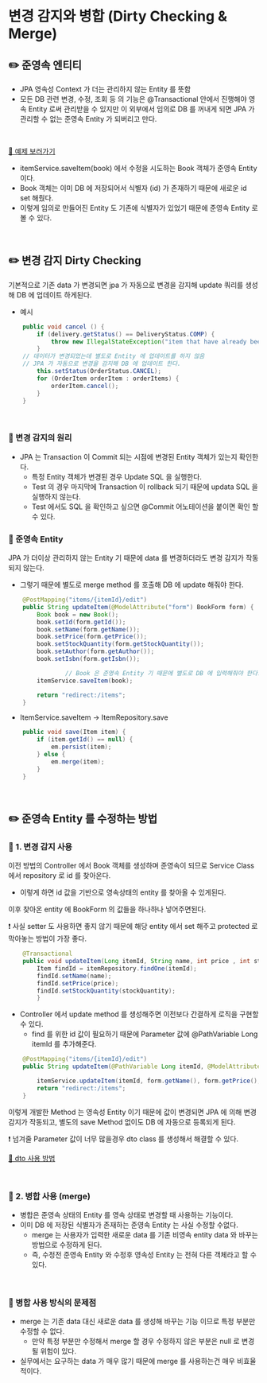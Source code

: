 # 변경 감지와 병합 (Dirty Checking & Merge)

## ✏️ 준영속 엔티티

- JPA 영속성 Context 가 더는 관리하지 않는 Entity 를 뜻함
- 모든 DB 관련 변경, 수정, 조회 등 의 기능은 @Transactional 안에서 진행해야 영속 Entity 로써 관리받을 수 있지만 이 외부에서 임의로 DB 를 꺼내게 되면 JPA 가 관리할 수 없는 준영속 Entity 가 되버리고 만다.

<br>

[🔗 예제 보러가기](https://github.com/choideakook/TIL/blob/main/Spring/3%20JPA%20활용1/4%20Web%20계층%20개발/230109%206상품%20수정.md)

- itemService.saveItem(book) 에서 수정을 시도하는 Book 객체가 준영속 Entity 이다.
- Book 객체는 이미 DB 에 저장되어서 식별자 (id) 가 존재하기 때문에 새로운 id set 해줬다.
- 이렇게 임의로 만들어진 Entity 도 기존에 식별자가 있었기 때문에 준영속 Entity 로 볼 수 있다.

<br>

## ✏️ 변경 감지 Dirty Checking

기본적으로 기존 data 가 변경되면 jpa 가 자동으로 변경을 감지해 update 쿼리를 생성해 DB 에 업데이트 하게된다.

- 예시

```java
    public void cancel () {
        if (delivery.getStatus() == DeliveryStatus.COMP) {
            throw new IllegalStateException("item that have already been delivered cannot be canceled");
        }
	// 데이터가 변경되었는데 별도로 Entity 에 업데이트를 하지 않음
	// JPA 가 자동으로 변경을 감지해 DB 에 업데이트 한다.
        this.setStatus(OrderStatus.CANCEL);
        for (OrderItem orderItem : orderItems) {
            orderItem.cancel();
        }
    }
```

<br>

### 📍 변경 감지의 원리
- JPA 는 Transaction 이 Commit 되는 시점에 변경된 Entity 객체가 있는지 확인한다.  
	- 특정 Entity 객체가 변경된 경우 Update SQL 을 실행한다.  
	- Test 의 경우 마지막에 Transaction 이 rollback 되기 때문에 updata SQL 을 실행하지 않는다.  
	- Test 에서도 SQL 을 확인하고 싶으면 @Commit 어노테이션을 붙이면 확인 할 수 있다.  
  
  
### 📍 준영속 Entity

JPA 가 더이상 관리하지 않는 Entity 기 때문에 data 를 변경하더라도 변경 감지가 작동되지 않는다.  

- 그렇기 때문에 별도로 merge method 를 호출해 DB 에 update 해줘야 한다.  

```java
    @PostMapping("items/{itemId}/edit")
    public String updateItem(@ModelAttribute("form") BookForm form) {
        Book book = new Book();
        book.setId(form.getId());
        book.setName(form.getName());
        book.setPrice(form.getPrice());
        book.setStockQuantity(form.getStockQuantity());
        book.setAuthor(form.getAuthor());
        book.setIsbn(form.getIsbn());

				// Book 은 준영속 Entity 기 때문에 별도로 DB 에 입력해줘야 한다.
        itemService.saveItem(book);

        return "redirect:/items";
    }
```

- ItemService.saveItem → ItemRepository.save

```java
    public void save(Item item) {
        if (item.getId() == null) {
            em.persist(item);
        } else {
            em.merge(item);
        }
    }
```

<br>

## ✏️ 준영속 Entity 를 수정하는 방법

### 📍 1. 변경 감지 사용

이전 방법의 Controller 에서 Book 객체를 생성하며 준영속이 되므로 Service Class 에서 repository 로 id 를 찾아온다.

- 이렇게 하면 id 값을 기반으로 영속상태의 entity 를 찾아올 수 있게된다.

이후 찾아온 entity 에 BookForm 의 값들을 하나하나 넣어주면된다.

❗️ 사실 setter 도 사용하면 좋지 않기 때문에 해당 entity 에서 set 해주고 protected 로 막아놓는 방법이 가장 좋다.

```java
    @Transactional
    public void updateItem(Long itemId, String name, int price , int stockQuantity) {
        Item findId = itemRepository.findOne(itemId);
        findId.setName(name);
        findId.setPrice(price);
        findId.setStockQuantity(stockQuantity);
		}
```

- Controller 에서 update method 를 생성해주면 이전보다 간결하게 로직을 구현할 수 있다.
    - find 를 위한 id 값이 필요하기 때문에 Parameter 값에 @PathVariable Long itemId 를 추가해준다.

```java
    @PostMapping("items/{itemId}/edit")
    public String updateItem(@PathVariable Long itemId, @ModelAttribute("form") BookForm form) {

        itemService.updateItem(itemId, form.getName(), form.getPrice(), form.getStockQuantity());
        return "redirect:/items";
    }
```

이렇게 개발한 Method 는 영속성 Entity 이기 때문에 값이 변경되면 JPA 에 의해 변경 감지가 작동되고, 별도의 save Method 없이도 DB 에 자동으로 등록되게 된다.

❗️ 넘겨줄 Parameter 값이 너무 많을경우 dto class 를 생성해서 해결할 수 있다.

[🔗 dto 사용 방법]()

<br>

### 📍 2. 병합 사용 (merge)

- 병합은 준영속 상태의 Entity 를 영속 상태로 변경할 때 사용하는 기능이다.
- 이미 DB 에 저장된 식별자가 존재하는 준영속 Entity 는 사실 수정할 수없다.
    - merge 는 사용자가 입력한 새로운 data 를 기존 비영속 entity data 와 바꾸는 방법으로 수정하게 된다.
    - 즉, 수정전 준영속 Entity 와 수정후 영속성 Entity 는 전혀 다른 객체라고 할 수 있다.

<br>

### 📍 병합 사용 방식의 문제점

- merge 는 기존 data 대신 새로운 data 를 생성해 바꾸는 기능 이므로 특정 부분만 수정할 수 없다.
    - 만약 특정 부분만 수정해서 merge 할 경우 수정하지 않은 부분은 null 로 변경될 위험이 있다.
- 실무에서는 요구하는 data 가 매우 많기 때문에 merge 를 사용하는건 매우 비효율적이다.
